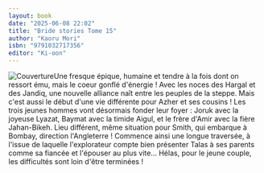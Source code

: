 ```yaml
---
layout: book
date: "2025-06-08 22:02"
title: "Bride stories Tome 15"
author: "Kaoru Mori"
isbn: "9791032717356"
editor: "Ki-oon"
---
```

![Couverture](/img/9791032717356.jpeg)Une fresque épique, humaine et tendre à la fois dont on ressort ému, mais le coeur gonflé d'énergie !
Avec les noces des Hargal et des Jandiq, une nouvelle alliance naît entre les peuples de la steppe. Mais c'est aussi le début d'une vie différente pour Azher et ses cousins ! Les trois jeunes hommes vont désormais fonder leur foyer : Joruk avec la joyeuse Lyazat, Baymat avec la timide Aigul, et le frère d'Amir avec la fière Jahan-Bikeh. 
Lieu différent, même situation pour Smith, qui embarque à Bombay, direction l'Angleterre ! Commence ainsi une longue traversée, à l'issue de laquelle l'explorateur compte bien présenter Talas à ses parents comme sa fiancée et l'épouser au plus vite... Hélas, pour le jeune couple, les difficultés sont loin d'être terminées !